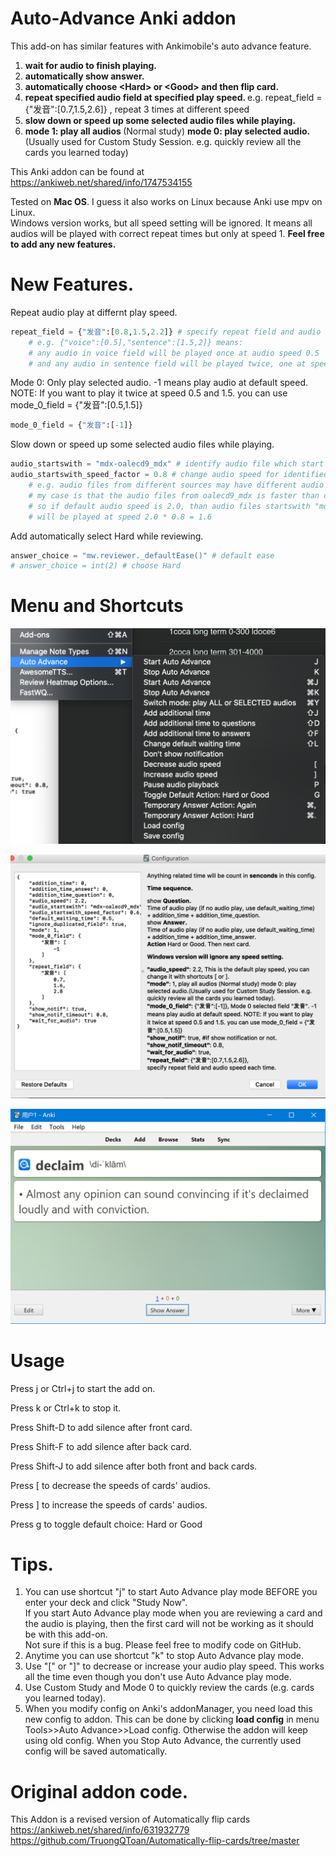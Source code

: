 # Auto-Advance Anki addon   
This add-on has similar features with Ankimobile's auto advance feature.
<ol>
<li><b>wait for audio to finish playing. 
</b></li><li><b>automatically show answer.
</b></li><li><b>automatically choose &lt;Hard&gt; or &lt;Good&gt; and then flip card.   
</b></li><li><b>repeat specified audio field at specified play speed. </b> e.g. repeat_field = {"发音":[0.7,1.5,2.6]} , repeat 3 times at different speed
</li><li><b>slow down or speed up some selected audio files while playing.  
</b></li><li><b>mode 1: play all audios </b>(Normal study) <b>mode 0: play selected audio. </b>(Usually used for Custom Study Session. e.g. quickly review all the cards you learned today)
</li>
</ol>
    
This Anki addon can be found at  https://ankiweb.net/shared/info/1747534155

Tested on <b>Mac OS</b>. I guess it also works on Linux because Anki use mpv on Linux.   
Windows version works, but all speed setting will be ignored. It means all audios will be played with correct repeat times but only at speed 1.
<b>Feel free to add any new features.</b>   

# New Features.  
Repeat audio play at differnt play speed.    
```python
repeat_field = {"发音":[0.8,1.5,2.2]} # specify repeat field and audio speed each time. Modify if applicable
    # e.g. {"voice":[0.5],"sentence":[1.5,2]} means:
    # any audio in voice field will be played once at audio speed 0.5
    # and any audio in sentence field will be played twice, one at speed 1.5 and the other at speed 2
```
Mode 0: Only play selected audio. -1 means play audio at default speed.     
NOTE: If you want to play it twice at speed 0.5 and 1.5. you can use mode_0_field = {"发音":[0.5,1.5]}
```python
mode_0_field = {"发音":[-1]}
```
Slow down or speed up some selected audio files while playing.   
```python
audio_startswith = "mdx-oalecd9_mdx" # identify audio file which start with specified letters. Modify if applicable
audio_startswith_speed_factor = 0.8 # change audio speed for identified audio files. Modify if applicable
    # e.g. audio files from different sources may have different audio speed by default.
    # my case is that the audio files from oalecd9_mdx is faster than other audio files
    # so if default audio speed is 2.0, than audio files startswith "mdx-oalecd9_mdx"
    # will be played at speed 2.0 * 0.8 = 1.6
```
Add automatically select Hard while reviewing.    
```python
answer_choice = "mw.reviewer._defaultEase()" # default ease
# answer_choice = int(2) # choose Hard
```

# Menu and Shortcuts
<p align="left">
  <img src="https://github.com/yu7777/Auto-Advance--Anki_addon-/blob/master/Screen%20Shot%202019-10-17%20at%205.05.00%20pm.png" width="550" title="menu and shortcuts">
</p>
<p align="right">
  <img src="https://github.com/yu7777/Auto-Advance--Anki_addon-/blob/master/Screen%20Shot%202019-10-17%20at%205.04.31%20pm.png" width="550" title="menu and shortcuts">
</p>
<p align="left">
  <img src="https://github.com/yu7777/Auto-Advance--Anki_addon-/blob/master/Screen%20Shot%202019-10-16%20at%204.42.45%20pm.png" width="550" title="menu and shortcuts">
</p>


# Usage

Press j or Ctrl+j to start the add on.

Press k or Ctrl+k to stop it.

Press Shift-D to add silence after front card.

Press Shift-F to add silence after back card.

Press Shift-J to add silence after both front and back cards.

Press [ to decrease the speeds of cards' audios.

Press ] to increase the speeds of cards' audios.

Press g to toggle default choice: Hard or Good

# Tips.  
1.  You can use shortcut "j" to start Auto Advance play mode BEFORE you enter your deck and click "Study Now".     
If you start Auto Advance play mode when you are reviewing a card and the audio is playing, then the first card will not be working as it should be with this add-on.     
Not sure if this is a bug. Please feel free to modify code on GitHub.     
2.  Anytime you can use shortcut "k" to stop Auto Advance play mode.     
3.  Use "[" or "]" to decrease or increase your audio play speed. This works all the time even though you don't use Auto Advance play mode.     
4.  Use Custom Study and Mode 0 to quickly review the cards (e.g. cards you learned today).
5.  When you modify config on Anki's addonManager, you need load this new config to addon. This can be done by clicking <b>load config</b> in menu Tools>>Auto Advance>>Load config. Otherwise the addon will keep using old config. When you Stop Auto Advance, the currently used config will be saved automatically.


# Original addon code.  
This Addon is a revised version of Automatically flip cards https://ankiweb.net/shared/info/631932779  https://github.com/TruongQToan/Automatically-flip-cards/tree/master
